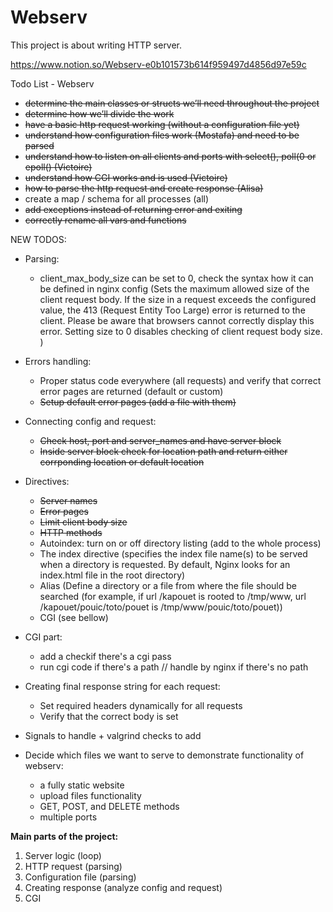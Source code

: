 # Webserv
This project is about writing HTTP server.

https://www.notion.so/Webserv-e0b101573b614f959497d4856d97e59c

Todo List - Webserv 
	
- <s>determine the main classes or structs we’ll need throughout the project</s>
- <s>determine how we’ll divide the work</s>	
- <s>have a basic http request working (without a configuration file yet)</s>
- <s>understand how configuration files work (Mostafa) and need to be parsed</s>
- <s>understand how to listen on all clients and ports with select(), poll(0 or epoll() (Victoire)</s>
- <s>understand how CGI works and is used (Victoire)</s>
- <s>how to parse the http request and create response (Alisa)</s>
- create a map / schema for all processes (all)
- <s>add exceptions instead of returning error and exiting</s>
- <s>correctly rename all vars and functions</s>

NEW TODOS:
- Parsing:
	- client_max_body_size can be set to 0, check the syntax how it can be defined in nginx config (Sets the maximum allowed size of the client request body. If the size in a request exceeds the configured value, the 413 (Request Entity Too Large) error is returned to the client. Please be aware that browsers cannot correctly display this error. Setting size to 0 disables checking of client request body size. )
- Errors handling:
	- Proper status code everywhere (all requests) and verify that correct error pages are returned (default or custom)
	- <s>Setup default error pages (add a file with them)</s>
- Connecting config and request:
	- <s>Check host, port and server_names and have server block</s>
	- <s>Inside server block check for location path and return either corrponding location or default location</s>

- Directives:
	- <s>Server names</s>
	- <s>Error pages</s>
	- <s>Limit client body size</s>
	- <s>HTTP methods</s>
	- Autoindex: turn on or off directory listing (add to the whole process)
	- The index directive (specifies the index file name(s) to be served when a directory is requested. By default, Nginx looks for an index.html file in the root directory)
	- Alias (Define a directory or a file from where the file should be searched (for example, if url /kapouet is rooted to /tmp/www, url /kapouet/pouic/toto/pouet is /tmp/www/pouic/toto/pouet))
	- CGI (see bellow)
- CGI part:
	- add a checkif there's a cgi pass
	- run cgi code if there's a path // handle by nginx if there's no path
- Creating final response string for each request:
	- Set required headers dynamically for all requests
	- Verify that the correct body is set

- Signals to handle + valgrind checks to add

- Decide which files we want to serve to demonstrate functionality of webserv:
	- a fully static website
	- upload files functionality
	- GET, POST, and DELETE methods
	- multiple ports

**Main parts of the project:**
1. Server logic (loop)
2. HTTP request (parsing)
3. Configuration file (parsing)
4. Creating response (analyze config and request)
5. CGI
